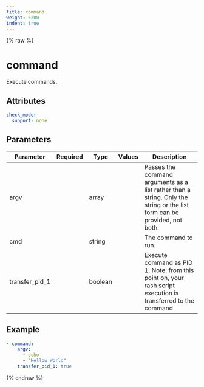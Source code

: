 ```yaml
---
title: command
weight: 5200
indent: true
---
```


{% raw %}
# command

Execute commands.

## Attributes

```yaml
check_mode:
  support: none
```

## Parameters

| Parameter      | Required | Type    | Values | Description                                                                                                              |
|----------------|----------|---------|--------|--------------------------------------------------------------------------------------------------------------------------|
| argv           |          | array   |        | Passes the command arguments as a list rather than a string. Only the string or the list form can be provided, not both. |
| cmd            |          | string  |        | The command to run.                                                                                                      |
| transfer_pid_1 |          | boolean |        | Execute command as PID 1. Note: from this point on, your rash script execution is transferred to the command             |

## Example

```yaml
- command:
    argv:
      - echo
      - "Hellow World"
    transfer_pid_1: true
```

{% endraw %}